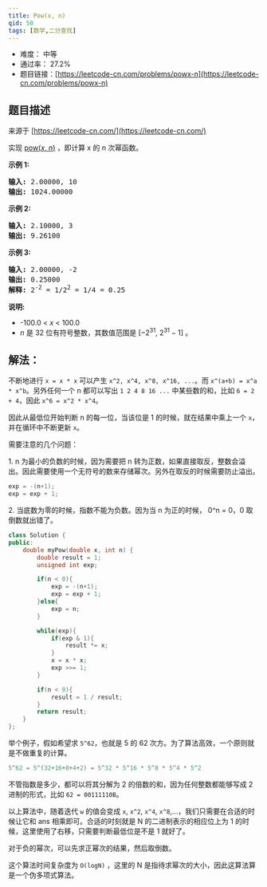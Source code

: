 ```yaml
---
title: Pow(x, n)
qid: 50
tags: [数学,二分查找]
---
```



- 难度： 中等
- 通过率： 27.2%
- 题目链接：[https://leetcode-cn.com/problems/powx-n](https://leetcode-cn.com/problems/powx-n)


## 题目描述

来源于 [https://leetcode-cn.com/](https://leetcode-cn.com/)

<p>实现&nbsp;<a href="https://www.cplusplus.com/reference/valarray/pow/" target="_blank">pow(<em>x</em>, <em>n</em>)</a>&nbsp;，即计算 x 的 n 次幂函数。</p>

<p><strong>示例 1:</strong></p>

<pre><strong>输入:</strong> 2.00000, 10
<strong>输出:</strong> 1024.00000
</pre>

<p><strong>示例&nbsp;2:</strong></p>

<pre><strong>输入:</strong> 2.10000, 3
<strong>输出:</strong> 9.26100
</pre>

<p><strong>示例&nbsp;3:</strong></p>

<pre><strong>输入:</strong> 2.00000, -2
<strong>输出:</strong> 0.25000
<strong>解释:</strong> 2<sup>-2</sup> = 1/2<sup>2</sup> = 1/4 = 0.25</pre>

<p><strong>说明:</strong></p>

<ul>
	<li>-100.0 &lt;&nbsp;<em>x</em>&nbsp;&lt; 100.0</li>
	<li><em>n</em>&nbsp;是 32 位有符号整数，其数值范围是&nbsp;[&minus;2<sup>31</sup>,&nbsp;2<sup>31&nbsp;</sup>&minus; 1] 。</li>
</ul>


## 解法：

不断地进行 `x = x * x` 可以产生 `x^2, x^4, x^8, x^16, ...`。而 `x^(a+b) = x^a * x^b`。另外任何一个 n 都可以写出 `1 2 4 8 16 ...` 中某些数的和，比如 `6 = 2 + 4`，因此 `x^6 = x^2 * x^4`。

因此从最低位开始判断 n 的每一位，当该位是 1 的时候，就在结果中乘上一个 `x`，并在循环中不断更新 `x`。

需要注意的几个问题：

1\. n 为最小的负数的时候，因为需要把 n 转为正数，如果直接取反，整数会溢出。因此需要使用一个无符号的数来存储幂次。另外在取反的时候需要防止溢出。

```cpp
exp = -(n+1);
exp = exp + 1;
```

2\. 当底数为零的时候，指数不能为负数。因为当 n 为正的时候， 0^n = 0，0 取倒数就出错了。


```c++
class Solution {
public:
    double myPow(double x, int n) {
        double result = 1;
        unsigned int exp;

        if(n < 0){
            exp = -(n+1);
			exp = exp + 1;
        }else{
			exp = n;
		}

        while(exp){
            if(exp & 1){
                result *= x;
            }
            x = x * x;
            exp >>= 1;
        }

        if(n < 0){
            result = 1 / result;
        }
        return result;
    }
};
```


举个例子，假如希望求 `5^62`，也就是 5 的 62 次方。为了算法高效，一个原则就是不做重复的计算。

```c
5^62 = 5^(32+16+8+4+2) = 5^32 * 5^16 * 5^8 * 5^4 * 5^2
```

不管指数是多少，都可以将其分解为 2 的倍数的和，因为任何整数都能够写成 2 进制的形式，比如 `62 = 00111110B`。

以上算法中，随着迭代 `w` 的值会变成 `x`, `x^2`, `x^4`, `x^8`,...，我们只需要在合适的时候让它和 ans 相乘即可。合适的时刻就是 N 的二进制表示的相应位上为 1 的时候，这里使用了右移，只需要判断最低位是不是 1 就好了。

对于负的幂次，可以先求正幂次的结果，然后取倒数。

这个算法时间复杂度为 `O(logN)` ，这里的 N 是指待求幂次的大小，因此这算法算是一个伪多项式算法。